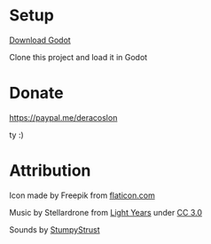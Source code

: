 # Setup

[Download Godot](https://godotengine.org/download/)

Clone this project and load it in Godot

# Donate

https://paypal.me/deracoslon

ty :)

# Attribution

Icon made by Freepik from [flaticon.com](https://www.flaticon.com)

Music by Stellardrone from [Light Years](https://freemusicarchive.org/music/Stellardrone/Light_Years_1227) under [CC 3.0](https://creativecommons.org/licenses/by/3.0/)

Sounds by [StumpyStrust](https://opengameart.org/content/ui-sounds)